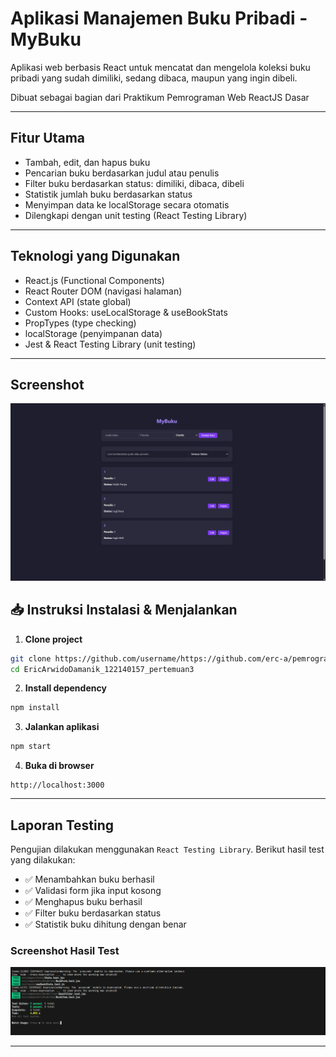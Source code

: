#  Aplikasi Manajemen Buku Pribadi - MyBuku

Aplikasi web berbasis React untuk mencatat dan mengelola koleksi buku pribadi yang sudah dimiliki, sedang dibaca, maupun yang ingin dibeli.

Dibuat sebagai bagian dari Praktikum Pemrograman Web ReactJS Dasar

---

##  Fitur Utama

- Tambah, edit, dan hapus buku
- Pencarian buku berdasarkan judul atau penulis
- Filter buku berdasarkan status: dimiliki, dibaca, dibeli
- Statistik jumlah buku berdasarkan status
- Menyimpan data ke localStorage secara otomatis
- Dilengkapi dengan unit testing (React Testing Library)

---

##  Teknologi yang Digunakan

- React.js (Functional Components)
- React Router DOM (navigasi halaman)
- Context API (state global)
- Custom Hooks: useLocalStorage & useBookStats
- PropTypes (type checking)
- localStorage (penyimpanan data)
- Jest & React Testing Library (unit testing)

---

## Screenshot
![Dashboard MyBuku](./src/assets/Screenshot.png)

## 📥 Instruksi Instalasi & Menjalankan

1. **Clone project**
```bash
git clone https://github.com/username/https://github.com/erc-a/pemrograman_web_itera_122140157/tree/main/EricArwidoDamanik_122140157_pertemuan3.git
cd EricArwidoDamanik_122140157_pertemuan3
```

2. **Install dependency**
```bash
npm install
```

3. **Jalankan aplikasi**
```bash
npm start
```

4. **Buka di browser**
```
http://localhost:3000
```

---

## Laporan Testing

Pengujian dilakukan menggunakan `React Testing Library`. Berikut hasil test yang dilakukan:

- ✅ Menambahkan buku berhasil
- ✅ Validasi form jika input kosong
- ✅ Menghapus buku berhasil
- ✅ Filter buku berdasarkan status
- ✅ Statistik buku dihitung dengan benar

### Screenshot Hasil Test
![Test](./src/assets/Screenshot_Test.png)

---